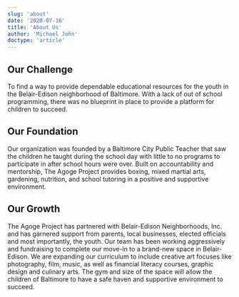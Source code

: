 ```yaml
---
slug: 'about'
date: '2020-07-16'
title: 'About Us'
author: 'Michael John'
doctype: 'article'
---
```


## Our Challenge

To find a way to provide dependable educational resources for the youth in the Belair-Edison neighborhood of Baltimore. With a lack of out of school programming, there was no blueprint in place to provide a platform for children to succeed.

## Our Foundation 

Our organization was founded by a Baltimore City Public Teacher that saw the children he taught during the school day with little to no programs to participate in after school hours were over. Built on accountability and mentorship, The Agoge Project provides boxing, mixed martial arts, gardening, nutrition, and school tutoring in a positive and supportive environment.
 
## Our Growth
The Agoge Project has partnered with Belair-Edison Neighborhoods, Inc. and has garnered support from parents, local businesses, elected officials and most importantly, the youth. Our team has been working aggressively and fundraising to complete our move-in to a brand-new space in Belair-Edison. We are expanding our curriculum to include creative art focuses like photography, film, music, as well as financial literacy courses, graphic design and culinary arts. The gym and size of the space will allow the children of Baltimore to have a safe haven and supportive environment to succeed.